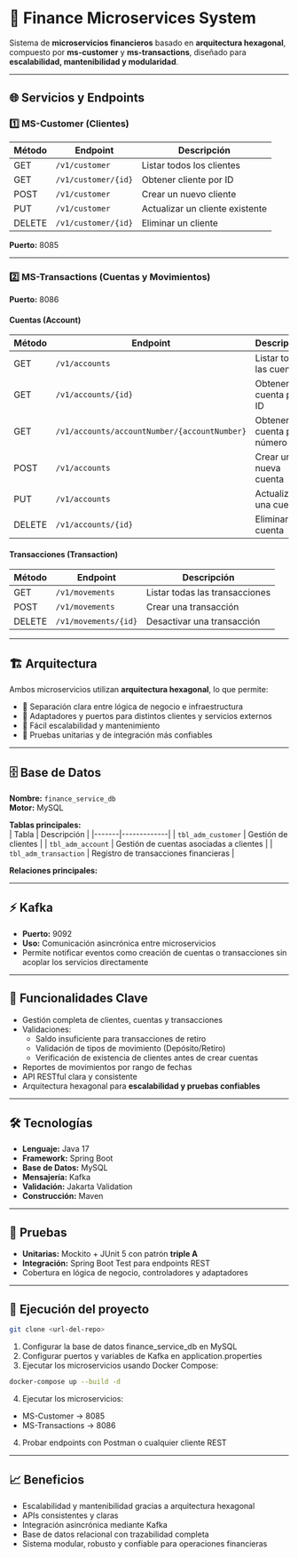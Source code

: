 # 🏦 Finance Microservices System

Sistema de **microservicios financieros** basado en **arquitectura hexagonal**, compuesto por **ms-customer** y **ms-transactions**, diseñado para **escalabilidad, mantenibilidad y modularidad**.  

---

## 🌐 Servicios y Endpoints

### 1️⃣ MS-Customer (Clientes)
| Método | Endpoint | Descripción |
|--------|----------|-------------|
| GET | `/v1/customer` | Listar todos los clientes |
| GET | `/v1/customer/{id}` | Obtener cliente por ID |
| POST | `/v1/customer` | Crear un nuevo cliente |
| PUT | `/v1/customer` | Actualizar un cliente existente |
| DELETE | `/v1/customer/{id}` | Eliminar un cliente |

**Puerto:** 8085

---

### 2️⃣ MS-Transactions (Cuentas y Movimientos)
**Puerto:** 8086

#### Cuentas (Account)
| Método | Endpoint | Descripción |
|--------|----------|-------------|
| GET | `/v1/accounts` | Listar todas las cuentas |
| GET | `/v1/accounts/{id}` | Obtener cuenta por ID |
| GET | `/v1/accounts/accountNumber/{accountNumber}` | Obtener cuenta por número |
| POST | `/v1/accounts` | Crear una nueva cuenta |
| PUT | `/v1/accounts` | Actualizar una cuenta |
| DELETE | `/v1/accounts/{id}` | Eliminar una cuenta |

#### Transacciones (Transaction)
| Método | Endpoint | Descripción |
|--------|----------|-------------|
| GET | `/v1/movements` | Listar todas las transacciones |
| POST | `/v1/movements` | Crear una transacción |
| DELETE | `/v1/movements/{id}` | Desactivar una transacción |

---

## 🏗 Arquitectura

Ambos microservicios utilizan **arquitectura hexagonal**, lo que permite:

- 🔹 Separación clara entre lógica de negocio e infraestructura  
- 🔹 Adaptadores y puertos para distintos clientes y servicios externos  
- 🔹 Fácil escalabilidad y mantenimiento  
- 🔹 Pruebas unitarias y de integración más confiables  

---

## 🗄 Base de Datos

**Nombre:** `finance_service_db`  
**Motor:** MySQL  

**Tablas principales:**  
| Tabla | Descripción |
|-------|-------------|
| `tbl_adm_customer` | Gestión de clientes |
| `tbl_adm_account` | Gestión de cuentas asociadas a clientes |
| `tbl_adm_transaction` | Registro de transacciones financieras |

**Relaciones principales:**  


---

## ⚡ Kafka

- **Puerto:** 9092  
- **Uso:** Comunicación asincrónica entre microservicios  
- Permite notificar eventos como creación de cuentas o transacciones sin acoplar los servicios directamente  

---

## 🧩 Funcionalidades Clave

- Gestión completa de clientes, cuentas y transacciones  
- Validaciones:
  - Saldo insuficiente para transacciones de retiro  
  - Validación de tipos de movimiento (Depósito/Retiro)  
  - Verificación de existencia de clientes antes de crear cuentas  
- Reportes de movimientos por rango de fechas  
- API RESTful clara y consistente  
- Arquitectura hexagonal para **escalabilidad y pruebas confiables**  

---

## 🛠 Tecnologías

- **Lenguaje:** Java 17  
- **Framework:** Spring Boot  
- **Base de Datos:** MySQL  
- **Mensajería:** Kafka  
- **Validación:** Jakarta Validation  
- **Construcción:** Maven  

---

## 🧪 Pruebas

- **Unitarias:** Mockito + JUnit 5 con patrón **triple A**  
- **Integración:** Spring Boot Test para endpoints REST  
- Cobertura en lógica de negocio, controladores y adaptadores  

---

## 🚀 Ejecución del proyecto

```bash
git clone <url-del-repo>
```
1. Configurar la base de datos finance_service_db en MySQL
2. Configurar puertos y variables de Kafka en application.properties
3. Ejecutar los microservicios usando Docker Compose:
```bash
docker-compose up --build -d
```
4. Ejecutar los microservicios:
  * MS-Customer → 8085
  * MS-Transactions → 8086
4. Probar endpoints con Postman o cualquier cliente REST
---

## 📈 Beneficios
* Escalabilidad y mantenibilidad gracias a arquitectura hexagonal
* APIs consistentes y claras
* Integración asincrónica mediante Kafka
* Base de datos relacional con trazabilidad completa
* Sistema modular, robusto y confiable para operaciones financieras
